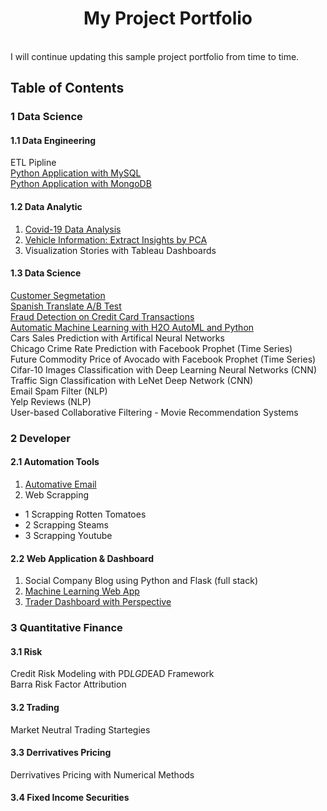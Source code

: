 <h1 align="center"> My Project Portfolio </h1> <br>
I will continue updating this sample project portfolio from time to time.<br>


## Table of Contents
### 1 Data Science 
#### 1.1 Data Engineering
ETL Pipline<br>
[Python Application with MySQL](https://github.com/puran-debugger/Project/blob/master/Application_Python_MySQL/Python%20Application%20with%20MySQL.ipynb)<br>
[Python Application with MongoDB]()<br>

#### 1.2 Data Analytic
1. [Covid-19 Data Analysis](https://github.com/puran-debugger/Project/blob/master/Covid19%20Data%20Analysis/Covid19%20data%20analysis.ipynb)<br>
2. [Vehicle Information: Extract Insights by PCA](https://github.com/puran-debugger/Project/blob/master/Vehicle%20Information%EF%BC%9AData%20cleaning%20and%20Extract%20insights%20by%20PCA/Vehicle%20Information%EF%BC%9AData%20cleaning%20and%20Extract%20insights%20by%20PCA.md)<br>
3. Visualization Stories with Tableau Dashboards<br>

#### 1.3 Data Science
[Customer Segmetation]()<br>
[Spanish Translate A/B Test](https://github.com/puran-debugger/Project/blob/master/Spanish%20Translation%20AB%20Test/Spanish%20Translation%20AB%20Test.ipynb)<br>
[Fraud Detection on Credit Card Transactions](https://github.com/puran-debugger/Project/blob/master/Fraud%20Detection%20-%20Credit%20Card%20Transaction/Fraud%20Detection%20-%20Credit%20Card%20Transaction.ipynb)<br>
[Automatic Machine Learning with H2O AutoML and Python](https://github.com/puran-debugger/Project/tree/master/Automatic%20Machine%20Learning%20with%20H2O%20AutoML%20and%20Python)<br>
Cars Sales Prediction with Artifical Neural Networks<br>
Chicago Crime Rate Prediction with Facebook Prophet (Time Series)<br>
Future Commodity Price of Avocado with Facebook Prophet (Time Series)<br>
Cifar-10 Images Classification with Deep Learning Neural Networks (CNN)<br>
Traffic Sign Classification with LeNet Deep Network (CNN)<br>
Email Spam Filter (NLP)<br>
Yelp Reviews (NLP)<br>
User-based Collaborative Filtering - Movie Recommendation Systems<br>


### 2 Developer
#### 2.1 Automation Tools
1. [Automative Email](https://github.com/puran-debugger/Project/blob/master/Automative%20Email/Automative%20Email%20Prototype.ipynb)<br>
2. Web Scrapping<br>
  * 1 Scrapping Rotten Tomatoes<br>
  * 2 Scrapping Steams<br>
  * 3 Scrapping Youtube<br>
  
  
#### 2.2 Web Application & Dashboard
1. Social Company Blog using Python and Flask (full stack)<br>
2. [Machine Learning Web App](https://github.com/puran-debugger/Project/tree/master/Machine%20Learning%20Web%20APP_Python_Streamlit)<br>
3. [Trader Dashboard with Perspective](https://github.com/puran-debugger/Project/tree/master/JP_Morgan_Chase_Software_Engineer_Virtual)

### 3 Quantitative Finance
#### 3.1 Risk
Credit Risk Modeling with PD*LGD*EAD Framework<br>
Barra Risk Factor Attribution<br>

#### 3.2 Trading
Market Neutral Trading Startegies<br>

#### 3.3 Derrivatives Pricing
Derrivatives Pricing with Numerical Methods<br>

#### 3.4 Fixed Income Securities
